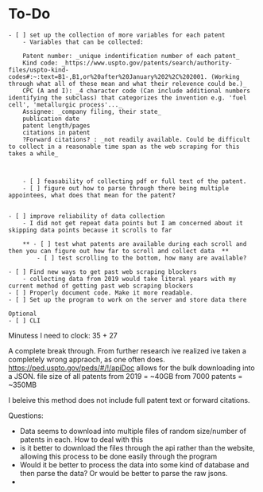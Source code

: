 # To-Do

```
- [ ] set up the collection of more variables for each patent
    - Variables that can be collected:

    Patent number: _unique indentification number of each patent_
    Kind code: _https://www.uspto.gov/patents/search/authority-files/uspto-kind-codes#:~:text=B1-,B1,or%20after%20January%202%2C%202001. (Working through what all of these mean and what their relevence could be.)_
    CPC (A and I): _4 character code (Can include additional numbers identifying the subclass) that categorizes the invention e.g. 'fuel cell', 'metallurgic process'..._
    Assignee: _company filing, their state_
    publication date
    patent length/pages
    citations in patent
    ?Forward citations? : _not readily available. Could be difficult to collect in a reasonable time span as the web scraping for this takes a while_



    - [ ] feasability of collecting pdf or full text of the patent. 
    - [ ] figure out how to parse through there being multiple appointees, what does that mean for the patent?


- [ ] improve reliability of data collection
    - I did not get repeat data points but I am concerned about it skipping data points because it scrolls to far

    ** - [ ] test what patents are available during each scroll and then you can figure out how far to scroll and collect data  **
        - [ ] test scrolling to the bottom, how many are available? 

- [ ] Find new ways to get past web scraping blockers
    - collecting data from 2019 would take literal years with my current method of getting past web scraping blockers
- [ ] Properly document code. Make it more readable.
- [ ] Set up the program to work on the server and store data there

Optional
- [ ] CLI
```


Minutess I need to clock: 35 + 27



A complete break through. From further research ive realized ive taken a completely wrong appraoch, as one often does. 
https://ped.uspto.gov/peds/#/!/apiDoc
allows for the bulk downloading into a JSON. file size of all patents from 2019 = ~40GB from 7000 patents = ~350MB

I beleive this method does not include full patent text or forward citations. 

Questions:
- Data seems to download into multiple files of random size/number of patents in each. How to deal with this
- is it better to download the files through the api rather than the website, allowing this process to be done easily through the program
- Would it be better to process the data into some kind of database and then parse the data? Or would be better to parse the raw jsons. 
- 
